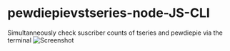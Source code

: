 # pewdiepievstseries-node-JS-CLI
Simultanneously check suscriber counts of tseries and pewdiepie via the terminal
![Screenshot](https://github.com/fluffybird2323/pewdiepievstseries-node-JS-CLI/blob/master/Screenshot%20from%202018-12-20%2017-26-15.png)
